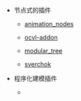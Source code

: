 *	节点式的插件

	*	[animation_nodes](https://github.com/JacquesLucke/animation_nodes)

	*	[ocvl-addon](https://github.com/feler404/ocvl-addon)

	*	[modular_tree](https://github.com/MaximeHerpin/modular_tree)

	*	[sverchok](https://github.com/nortikin/sverchok)	

*	程序化建模插件

	*	[]()